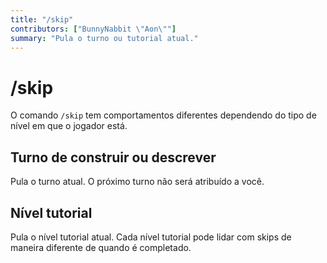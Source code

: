 ```yaml
---
title: "/skip"
contributors: ["BunnyNabbit \"Aon\""]
summary: "Pula o turno ou tutorial atual."
---
```


# /skip

O comando `/skip` tem comportamentos diferentes dependendo do tipo de nível em que o jogador está.

## Turno de construir ou descrever

Pula o turno atual. O próximo turno não será atribuído a você.

## Nível tutorial

Pula o nível tutorial atual. Cada nível tutorial pode lidar com skips de maneira diferente de quando é completado.
